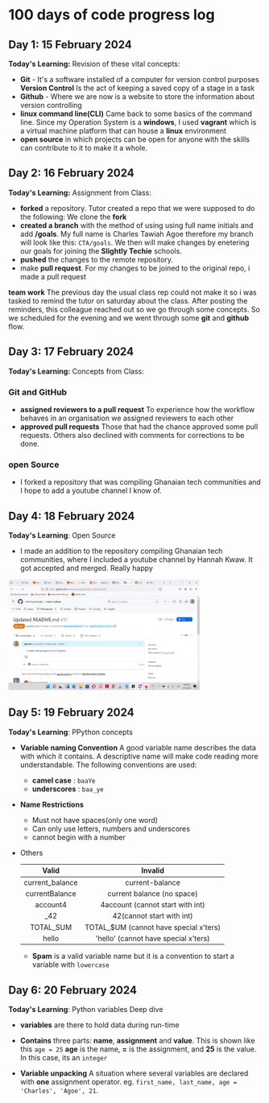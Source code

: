 # 100 days of code progress log

## Day 1: 15 February 2024

__Today's Learning:__ Revision of these vital concepts:

- __Git__ - It's a software installed of a computer for version control purposes
    __Version Control__ Is the act of keeping a saved copy of a stage in a task
- __Github__ - Where we are now is a website to store the information about version controlling
- __linux command line(CLI)__ Came back to some basics of the command line. Since my Operation System is a __windows__, I used __vagrant__ which is a virtual machine platform that can house a __linux__ environment
- __open source__ in which projects can be open for anyone with the skills can contribute to it to make it a whole.

## Day 2: 16 February 2024

__Today's Learning:__ Assignment from Class:

- __forked__ a repository. Tutor created a repo that we were supposed to do the following: We clone the __fork__
- __created a branch__ with the method of using using full name initials and add __/goals__. My full name is Charles Tawiah Agoe therefore my branch will look like this: `CTA/goals`. We then will make changes by enetering our goals for joining the __Slightly Techie__ schools.
- __pushed__ the changes to the remote repository.
- make __pull request__. For my changes to be joined to the original repo, i made a pull request

**team work** 
The previous day the usual class rep could not make it so i was tasked to remind the tutor on saturday about the class. After posting the reminders, this colleague reached out so we go through some concepts. So we scheduled for the evening and we went through some __git__ and __github__ flow.

## Day 3: 17 February 2024

__Today's Learning:__ Concepts from Class:

### Git and GitHub
- __assigned reviewers to a pull request__ To experience how the workflow behaves in an organisation we assigned reviewers to each other
- __approved pull requests__ Those that had the chance approved some pull requests. Others also declined with comments for corrections to be done.
### open Source
- I forked a repository that was compiling Ghanaian tech communities and I hope to add a youtube channel I know of.


## Day 4: 18 February 2024

__Today's Learning__: Open Source

- I made an addition to the repository compiling Ghanaian tech communities, where I included a youtube channel by Hannah Kwaw. It got accepted and merged. Really happy

<img src="assets/pullRequestApproval.png" alt="Pull request accepted" height="220px" width="380px">

## Day 5: 19 February 2024

__Today's Learning__: PPython concepts

- __Variable naming Convention__ A good variable name describes the data with which it contains. A descriptive name will make code reading more understandable. The following conventions are used:
    * __camel case__ : `baaYe`
    * __underscores__ : `baa_ye`

- __Name Restrictions__ 
    - Must not have spaces(only one word)
    - Can only use letters, numbers and underscores
    - cannot begin with a number

- Others

    |Valid|Invalid|
    |:---:|:---:|
    |current_balance|current-balance|
    |currentBalance|current balance (no space)|
    |account4|4account (cannot start with int)|
    |_42|42(cannot start with int)|
    |TOTAL_SUM|TOTAL_$UM (cannot have special x'ters)|
    |hello|'hello' (cannot have special x'ters)|

    - __Spam__ is a valid variable name but it is a convention to start a variable with `lowercase`


## Day 6: 20 February 2024

__Today's Learning__: Python variables Deep dive

- __variables__ are there to hold data during run-time
- __Contains__ three parts: __name__, __assignment__ and __value__. This is shown like this 
`age = 25`
__age__ is the name,
__=__ is the assignment, and
__25__ is the value. In this case, its an `integer`

- __Variable unpacking__ A situation where several variables are declared with __one__ assignment operator. eg.
`first_name, last_name, age = 'Charles', 'Agoe', 21`. 